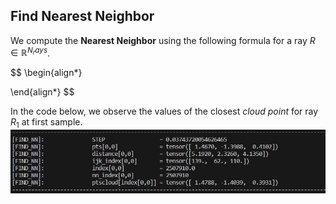 ## Find Nearest Neighbor
We compute the $\textbf{Nearest Neighbor}$ using the following formula for a ray $R \in \mathbb{R}^{N_rays}$.  

$$
\begin{align*}

\end{align*}
$$  

In the code below, we observe the values of the closest $\textit{cloud point}$ for ray $R_1$ at first sample.   
![Alt text](image.png)
